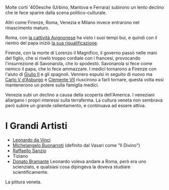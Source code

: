 Molte corti '400esche (Urbino, Mantova e Ferrara) subirono un lento declino che le fece sparire dalla scena politico-culturale.

Altri come Firenze, Roma, Venezia e Milano invece entrarono nel rinascimento maturo.

Roma, con [la cattività Avignonese](La%20cattività%20Avignonese.md) ha visto i suoi tempi bui, e quindi con il rientro del papa iniziò [la sua riqualificazione](La%20riqualificazione%20di%20Roma.md).

Firenze, con la morte di Lorenzo il Magnifico, il governo passò nelle mani del figlio, che si rivelò troppo cordiale con i francesi, provocando l'insurrezione di Savonarola, che lo spodestò. Savonarola si fece come nemico il papa, che lo fece ammazzare. I medici tornarono a Firenze con l'aiuto di [Giulio II](La%20riqualificazione%20di%20Roma.md) e gli spagnoli.
Vennero espulsi in seguito di nuovo ma [Carlo V d'Asburgo](Carlo%20V%20d'Asburgo.md) e [Clemente VII](La%20riqualificazione%20di%20Roma.md) riuscirono a farli tornare, questa volta essi mantenerono un potere sulla famiglia medici.

Venezia subì un declino a causa della scoperta dell'America. I veneziani allargano i propri interessi sulla terraferma. La cultura veneta non sembrava però subire un grande rallentamento, e continuava ad essere attiva.
# I Grandi Artisti
- [Leonardo da Vinci](./Leonardo%20da%20Vinci/Leonardo%20da%20Vinci.md)
- [Michelangelo Buonarroti](./Michelangelo%20Buonarroti/Michelangelo%20Buonarroti.md) (definito dal Vasari come "Il Divino")
- [Raffaello Sanzio](./Raffaello%20Sanzio/Raffaello%20Sanzio.md)
- Tiziano
- [Donato Bramante](./Donato%20Bramante/Donato%20Bramante.md)
Leonardo voleva andare a Roma, però era uno scienziato, e qualsiasi cosa dipingeva la doveva studiare scientificamente.

La pittura veneta.